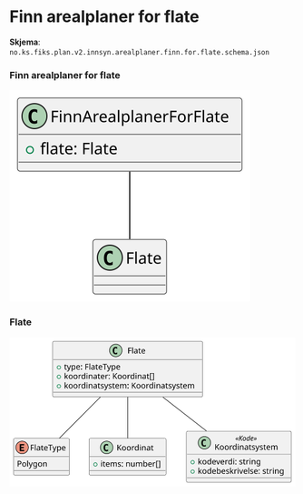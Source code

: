 # Finn arealplaner for flate

**Skjema**: `no.ks.fiks.plan.v2.innsyn.arealplaner.finn.for.flate.schema.json`

### Finn arealplaner for flate

![arealplaner-finn-for-flate](arealplaner-finn-for-flate.svg)

### Flate

![flate](./../no.ks.fiks.plan.v2.felles.flate/flate.svg)
